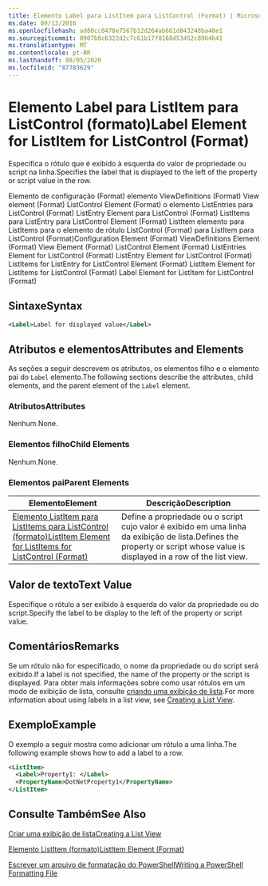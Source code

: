 ```yaml
---
title: Elemento Label para ListItem para ListControl (Format) | Microsoft Docs
ms.date: 09/13/2016
ms.openlocfilehash: ad80cc0478e7567b12d264ab661d843248ba48e1
ms.sourcegitcommit: 0907b8c6322d2c7c61b17f8168d53452c8964b41
ms.translationtype: MT
ms.contentlocale: pt-BR
ms.lasthandoff: 08/05/2020
ms.locfileid: "87783629"
---
```

# <a name="label-element-for-listitem-for-listcontrol-format"></a><span data-ttu-id="84e9d-102">Elemento Label para ListItem para ListControl (formato)</span><span class="sxs-lookup"><span data-stu-id="84e9d-102">Label Element for ListItem for ListControl (Format)</span></span>

<span data-ttu-id="84e9d-103">Especifica o rótulo que é exibido à esquerda do valor de propriedade ou script na linha.</span><span class="sxs-lookup"><span data-stu-id="84e9d-103">Specifies the label that is displayed to the left of the property or script value in the row.</span></span>

<span data-ttu-id="84e9d-104">Elemento de configuração (Format) elemento ViewDefinitions (Format) View element (Format) ListControl Element (Format) o elemento ListEntries para ListControl (Format) ListEntry Element para ListControl (Format) ListItems para ListEntry para ListControl Element (Format) ListItem elemento para ListItems para o elemento de rótulo ListControl (Format) para ListItem para ListControl (Format)</span><span class="sxs-lookup"><span data-stu-id="84e9d-104">Configuration Element (Format) ViewDefinitions Element (Format) View Element (Format) ListControl Element (Format) ListEntries Element for ListControl (Format) ListEntry Element for ListControl (Format) ListItems for ListEntry for ListControl Element (Format) ListItem Element for ListItems for ListControl (Format) Label Element for ListItem for ListControl (Format)</span></span>

## <a name="syntax"></a><span data-ttu-id="84e9d-105">Sintaxe</span><span class="sxs-lookup"><span data-stu-id="84e9d-105">Syntax</span></span>

```xml
<Label>Label for displayed value</Label>
```

## <a name="attributes-and-elements"></a><span data-ttu-id="84e9d-106">Atributos e elementos</span><span class="sxs-lookup"><span data-stu-id="84e9d-106">Attributes and Elements</span></span>

<span data-ttu-id="84e9d-107">As seções a seguir descrevem os atributos, os elementos filho e o elemento pai do `Label` elemento.</span><span class="sxs-lookup"><span data-stu-id="84e9d-107">The following sections describe the attributes, child elements, and the parent element of the `Label` element.</span></span>

### <a name="attributes"></a><span data-ttu-id="84e9d-108">Atributos</span><span class="sxs-lookup"><span data-stu-id="84e9d-108">Attributes</span></span>

<span data-ttu-id="84e9d-109">Nenhum.</span><span class="sxs-lookup"><span data-stu-id="84e9d-109">None.</span></span>

### <a name="child-elements"></a><span data-ttu-id="84e9d-110">Elementos filho</span><span class="sxs-lookup"><span data-stu-id="84e9d-110">Child Elements</span></span>

<span data-ttu-id="84e9d-111">Nenhum.</span><span class="sxs-lookup"><span data-stu-id="84e9d-111">None.</span></span>

### <a name="parent-elements"></a><span data-ttu-id="84e9d-112">Elementos pai</span><span class="sxs-lookup"><span data-stu-id="84e9d-112">Parent Elements</span></span>

|<span data-ttu-id="84e9d-113">Elemento</span><span class="sxs-lookup"><span data-stu-id="84e9d-113">Element</span></span>|<span data-ttu-id="84e9d-114">Descrição</span><span class="sxs-lookup"><span data-stu-id="84e9d-114">Description</span></span>|
|-------------|-----------------|
|[<span data-ttu-id="84e9d-115">Elemento ListItem para ListItems para ListControl (formato)</span><span class="sxs-lookup"><span data-stu-id="84e9d-115">ListItem Element for ListItems for ListControl (Format)</span></span>](./listitem-element-for-listitems-for-listcontrol-format.md)|<span data-ttu-id="84e9d-116">Define a propriedade ou o script cujo valor é exibido em uma linha da exibição de lista.</span><span class="sxs-lookup"><span data-stu-id="84e9d-116">Defines the property or script whose value is displayed in a row of the list view.</span></span>|

## <a name="text-value"></a><span data-ttu-id="84e9d-117">Valor de texto</span><span class="sxs-lookup"><span data-stu-id="84e9d-117">Text Value</span></span>

<span data-ttu-id="84e9d-118">Especifique o rótulo a ser exibido à esquerda do valor da propriedade ou do script.</span><span class="sxs-lookup"><span data-stu-id="84e9d-118">Specify the label to be display to the left of the property or script value.</span></span>

## <a name="remarks"></a><span data-ttu-id="84e9d-119">Comentários</span><span class="sxs-lookup"><span data-stu-id="84e9d-119">Remarks</span></span>

<span data-ttu-id="84e9d-120">Se um rótulo não for especificado, o nome da propriedade ou do script será exibido.</span><span class="sxs-lookup"><span data-stu-id="84e9d-120">If a label is not specified, the name of the property or the script is displayed.</span></span> <span data-ttu-id="84e9d-121">Para obter mais informações sobre como usar rótulos em um modo de exibição de lista, consulte [criando uma exibição de lista](./creating-a-list-view.md).</span><span class="sxs-lookup"><span data-stu-id="84e9d-121">For more information about using labels in a list view, see [Creating a List View](./creating-a-list-view.md).</span></span>

## <a name="example"></a><span data-ttu-id="84e9d-122">Exemplo</span><span class="sxs-lookup"><span data-stu-id="84e9d-122">Example</span></span>

<span data-ttu-id="84e9d-123">O exemplo a seguir mostra como adicionar um rótulo a uma linha.</span><span class="sxs-lookup"><span data-stu-id="84e9d-123">The following example shows how to add a label to a row.</span></span>

```xml
<ListItem>
  <Label>Property1: </Label>
  <PropertyName>DotNetProperty1</PropertyName>
</ListItem>

```

## <a name="see-also"></a><span data-ttu-id="84e9d-124">Consulte Também</span><span class="sxs-lookup"><span data-stu-id="84e9d-124">See Also</span></span>

[<span data-ttu-id="84e9d-125">Criar uma exibição de lista</span><span class="sxs-lookup"><span data-stu-id="84e9d-125">Creating a List View</span></span>](./creating-a-list-view.md)

[<span data-ttu-id="84e9d-126">Elemento ListItem (formato)</span><span class="sxs-lookup"><span data-stu-id="84e9d-126">ListItem Element (Format)</span></span>](./listitem-element-for-listitems-for-listcontrol-format.md)

[<span data-ttu-id="84e9d-127">Escrever um arquivo de formatação do PowerShell</span><span class="sxs-lookup"><span data-stu-id="84e9d-127">Writing a PowerShell Formatting File</span></span>](./writing-a-powershell-formatting-file.md)
